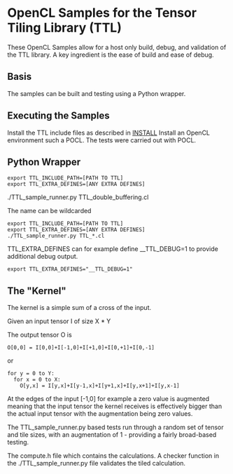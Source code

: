 # OpenCL Samples for the Tensor Tiling Library (TTL)

These OpenCL Samples allow for a host only build, debug, and validation of the TTL library. A key ingredient is the ease of build and ease of debug.

## Basis

The samples can be built and testing using a  Python wrapper.

## Executing the Samples

Install the TTL include files as described in [INSTALL](../../INSTALL)
Install an OpenCL environment such a POCL. The tests were carried out with POCL.

## Python Wrapper

    export TTL_INCLUDE_PATH=[PATH TO TTL]
    export TTL_EXTRA_DEFINES=[ANY EXTRA DEFINES]
   ./TTL_sample_runner.py TTL_double_buffering.cl

The name can be wildcarded

    export TTL_INCLUDE_PATH=[PATH TO TTL]
    export TTL_EXTRA_DEFINES=[ANY EXTRA DEFINES]
    ./TTL_sample_runner.py TTL_*.cl

TTL_EXTRA_DEFINES can for example define __TTL_DEBUG=1 to provide additional
debug output. 

    export TTL_EXTRA_DEFINES="__TTL_DEBUG=1"

## The "Kernel"

The kernel is a simple sum of a cross of the input.

Given an input tensor I of size X * Y

The output tensor O is

    O[0,0] = I[0,0]+I[-1,0]+I[+1,0]+I[0,+1]+I[0,-1]

or

    for y = 0 to Y:
      for x = 0 to X:
        O[y,x] = I[y,x]+I[y-1,x]+I[y+1,x]+I[y,x+1]+I[y,x-1]

At the edges of the input [-1,0] for example a zero value is augmented meaning that the input tensor the kernel receives
is effectively bigger than the actual input tensor with the augmentation being zero values.

The TTL_sample_runner.py based tests run through a random set of tensor and tile sizes, with an augmentation of 1 - providing
a fairly broad-based testing.

The compute.h file which contains the calculations. A checker function in the ./TTL_sample_runner.py file validates the tiled calculation.
  
